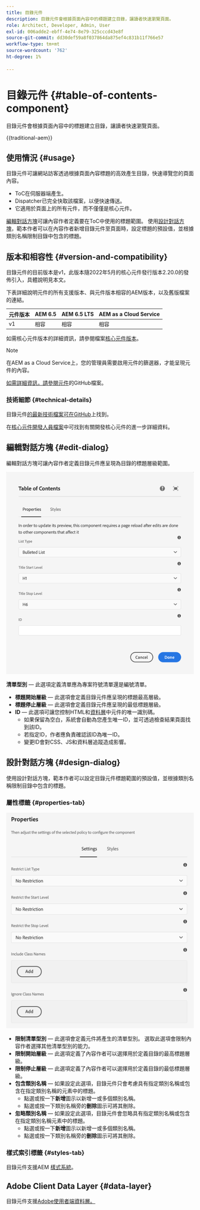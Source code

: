 ```yaml
---
title: 目錄元件
description: 目錄元件會根據頁面內容中的標題建立目錄，讓讀者快速瀏覽頁面。
role: Architect, Developer, Admin, User
exl-id: 006adde2-ebff-4e74-8e79-325cccd43e8f
source-git-commit: dd30def59a8f037864da875ef4c831b11f766e57
workflow-type: tm+mt
source-wordcount: '762'
ht-degree: 1%

---
```



# 目錄元件 {#table-of-contents-component}

目錄元件會根據頁面內容中的標題建立目錄，讓讀者快速瀏覽頁面。

{{traditional-aem}}

## 使用情況 {#usage}

目錄元件可讓網站訪客透過根據頁面內容標題的高效產生目錄，快速導覽您的頁面內容。

* ToC在伺服器端產生。
* Dispatcher已完全快取該檔案，以便快速傳送。
* 它適用於頁面上的所有元件，而不僅僅是核心元件。

[編輯對話方塊](#edit-dialog)可讓內容作者定義要在ToC中使用的標題範圍。 使用[設計對話方塊](#design-dialog)，範本作者可以在內容作者新增目錄元件至頁面時，設定標題的預設值，並根據類別名稱限制目錄中包含的標題。

## 版本和相容性 {#version-and-compatibility}

目錄元件的目前版本是v1，此版本隨2022年5月的核心元件發行版本2.20.0的發佈引入，具體說明見本文。

下表詳細說明元件的所有支援版本、與元件版本相容的AEM版本，以及舊版檔案的連結。

| 元件版本 | AEM 6.5 | AEM 6.5 LTS | AEM as a Cloud Service |
|---|---|---|---|
| v1 | 相容 | 相容 | 相容 |

如需核心元件版本的詳細資訊，請參閱檔案[核心元件版本](/help/versions.md)。

>[!NOTE]
>
>在AEM as a Cloud Service上，您的管理員需要啟用元件的篩選器，才能呈現元件的內容。
>
>[如需詳細資訊，請參閱元件](https://adobe.com/go/aem_cmp_tech_tableofcontents_v1)的GitHub檔案。

### 技術細節 {#technical-details}

目錄元件[的最新技術檔案可在GitHub](https://adobe.com/go/aem_cmp_tech_tableofcontents_v1)上找到。

在[核心元件開發人員檔案](/help/developing/overview.md)中可找到有關開發核心元件的進一步詳細資料。

## 編輯對話方塊 {#edit-dialog}

編輯對話方塊可讓內容作者定義目錄元件應呈現為目錄的標題層級範圍。

![目錄元件的編輯對話方塊](/help/assets/tableofcontents-edit.png)

**清單型別** — 此選項定義清單應為專案符號清單還是編號清單。
* **標題開始層級** — 此選項會定義目錄元件應呈現的標題最高層級。
* **標題停止層級** — 此選項會定義目錄元件應呈現的最低標題層級。
* **ID** — 此選項可讓您控制HTML和[資料層](/help/developing/data-layer/overview.md)中元件的唯一識別碼。
   * 如果保留為空白，系統會自動為您產生唯一ID，並可透過檢查結果頁面找到該ID。
   * 若指定ID，作者應負責確認該ID為唯一ID。
   * 變更ID會對CSS、JS和資料層追蹤造成影響。

## 設計對話方塊 {#design-dialog}

使用設計對話方塊，範本作者可以設定目錄元件標題範圍的預設值，並根據類別名稱限制目錄中包含的標題。

### 屬性標籤 {#properties-tab}

![快速搜尋元件的設計對話方塊](/help/assets/tableofcontents-design.png)

* **限制清單型別** — 此選項會定義元件將產生的清單型別。 選取此選項會限制內容作者選擇其他清單型別的能力。
* **限制開始層級** — 此選項定義了內容作者可以選擇用於定義目錄的最高標題層級。
* **限制停止層級** — 此選項定義了內容作者可以選擇用於定義目錄的最低標題層級。
* **包含類別名稱** — 如果設定此選項，目錄元件只會考慮具有指定類別名稱或包含在指定類別名稱的元素中的標題。
   * 點選或按一下&#x200B;**新增**&#x200B;圖示以新增一或多個類別名稱。
   * 點選或按一下類別名稱旁的&#x200B;**刪除**&#x200B;圖示可將其刪除。
* **忽略類別名稱** — 如果設定此選項，目錄元件會忽略具有指定類別名稱或包含在指定類別名稱元素中的標題。
   * 點選或按一下&#x200B;**新增**&#x200B;圖示以新增一或多個類別名稱。
   * 點選或按一下類別名稱旁的&#x200B;**刪除**&#x200B;圖示可將其刪除。

### 樣式索引標籤 {#styles-tab}

目錄元件支援AEM [樣式系統](/help/get-started/authoring.md#component-styling)。

## Adobe Client Data Layer {#data-layer}

目錄元件支援[Adobe使用者端資料層。](/help/developing/data-layer/overview.md)
